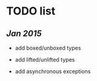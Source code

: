 # TODO list

## *Jan 2015*

  * add boxed/unboxed types

  * add lifted/unlifted types

  * add asynchronous exceptions


